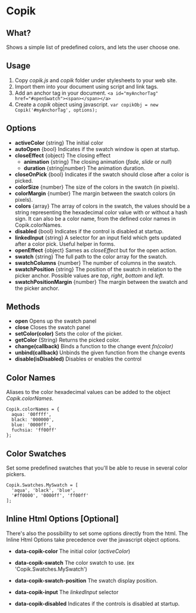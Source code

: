 Copik
=====

What?
-----

Shows a simple list of predefined colors, and lets the user choose one.

Usage
-------


  1. Copy _copik.js_ and _copik_ folder under stylesheets to your web site.
  1. Import them into your document using script and link tags.
  1. Add an anchor tag in your document.
    `<a id="myAnchorTag" href="#openSwatch"><span></span></a>`
  1. Create a _copik_ object using javascript.
    `var copikObj = new Copik('#myAnchorTag', options);`

Options
-------

  * **activeColor** {string} The initial color
  * **autoOpen** {bool} Indicates if the swatch window is open at startup.
  * **closeEffect** {object} The closing effect
      * **animation** {string} The closing animation (_fade_, _slide_ or _null_)
      * **duration** {string|number} The animation duration.
  * **closeOnPick** {bool} Indicates if the swatch should close after a color is picked.
  * **colorSize** {number} The size of the colors in the swatch (in pixels).
  * **colorMargin** {number} The margin between the swatch colors (in pixels).
  * **colors** {array} The array of colors in the swatch, the values should be a string 
      representing the hexadecimal color value with or without a hash sign.
      It can also be a color name, from the defined color names in Copik.colorNames.
  * **disabled** {bool} Indicates if the control is disabled at startup.
  * **linkedInput** {string} A selector for an input field which gets updated after a color pick.
      Useful helper in forms.
  * **openEffect** {object} Sames as *closeEffect* but for the open action.
  * **swatch** {string} The full path to the color array for the swatch.
  * **swatchColumns** {number} The number of columns in the swatch.
  * **swatchPosition** {string} The position of the swatch in relation to the picker anchor.
      Possible values are _top_, _right_, _bottom_ and _left_.
  * **swatchPositionMargin** {number} The margin between the swatch and the picker anchor.

Methods
-------

  * **open** Opens up the swatch panel
  * **close** Closes the swatch panel
  * **setColor(color)** Sets the color of the picker.
  * **getColor** {String} Returns the picked color.
  * **change(callback)** Binds a function to the change event _fn(color)_
  * **unbind(callback)** Unbinds the given function from the change events
  * **disable(isDisabled)** Disables or enables the control

Color Names
-----------

Aliases to the color hexadecimal values can be added to the object _Copik.colorNames_.

    Copik.colorNames = {
      aqua: '00ffff',
      black: '000000',
      blue: '0000ff',
      fuchsia: 'ff00ff'
    };

Color Swatches
--------------

Set some predefined swatches that you'll be able to reuse in several color pickers.

    Copik.Swatches.MySwatch = [
      'aqua', 'black', 'blue',
      '#ff0000', '0000ff', 'ff00ff'
    ];


Inline Html Options [Optional]
------------------------------

There's also the possibility to set some options directly from the html.
The Inline Html Options take precedence over the javascript object options.

  * **data-copik-color** The initial color (_activeColor_)
  * **data-copik-swatch** The color swatch to use. (ex 'Copik.Swatches.MySwatch')
  * **data-copik-swatch-position** The swatch display position.
  * **data-copik-input** The _linkedInput_ selector
  * **data-copik-disabled** Indicates if the controls is disabled at startup.

    <a id="myCopik" href="#openSwatch" 
      data-copik-color="#ff0000" 
      data-copik-swatch="Copik.Swatches.MySwatch"
      data-copik-swatch-position="right"
      data-copik-input="#myCopikInput"
      data-copik-disabled="true"></a>
